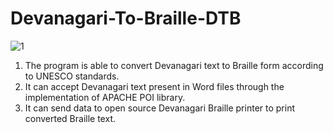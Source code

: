 # Devanagari-To-Braille-DTB


![1](https://user-images.githubusercontent.com/23181294/59265220-9f600880-8c64-11e9-8d8a-0d1d30fbb88a.png)


1.	The program is able to convert Devanagari text to Braille form according to UNESCO standards.
2.	It can accept Devanagari text present in Word files through the implementation of APACHE POI library.
3.	It can send data to open source Devanagari Braille printer to print converted Braille text.



